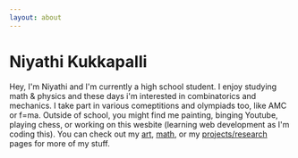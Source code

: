 ```yaml
---
layout: about
---
```


<div>
    <h1 class="web-title">Niyathi Kukkapalli</h1>
    <div class="Intro">Hey, I'm Niyathi and I'm currently a high school student. I
        enjoy studying math & physics and
        these days i'm interested in combinatorics and mechanics. I take part in various comeptitions and
        olympiads
        too, like AMC or f=ma. Outside of school, you might find me painting,
        binging Youtube, playing chess, or working on this wesbite (learning web development as I'm coding
        this).
        You can check out my <a href="/art">art</a>, <a href="/math">math</a>, or my <a
            href="/projects">projects/research</a>
        pages for more of my stuff.</div>
</div>

